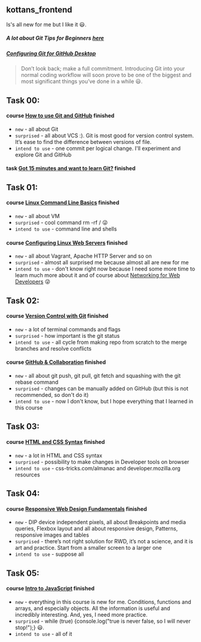 ## kottans_frontend
Is's all new for me but I like it :smiley:.

##### A lot about **Git Tips for Beginners [here](https://www.webpagefx.com/blog/web-design/git-tips/)**
##### [Configuring Git for GitHub Desktop](https://help.github.com/desktop/guides/getting-started-with-github-desktop/)


> Don’t look back; make a full commitment. Introducing Git into your normal coding workflow will soon prove to be one of the biggest and most significant things you’ve done in a while :smiley:.
## Task 00:
#### course [How to use Git and GitHub](https://github.com/KonstantynNazarenko/kottans_frontend/blob/master/task00.PNG) finished
* `new` - all about Git
* `surprised` - all about VCS :). Git is most good for version control system. It’s ease to find the difference between versions of file. 
* `intend to use` -  one commit per logical change.  I'll experiment and explore Git and GitHub
#### task [Got 15 minutes and want to learn Git?](https://github.com/KonstantynNazarenko/kottans_frontend/blob/master/task00a.PNG) finished
## Task 01:
#### course [Linux Command Line Basics](https://github.com/KonstantynNazarenko/kottans_frontend/blob/master/task01.PNG) finished
* `new` - all about VM
* `surprised` - cool command rm -rf /  :stuck_out_tongue_winking_eye:
* `intend to use` -  command line and shells
#### course [Configuring Linux Web Servers](https://github.com/KonstantynNazarenko/kottans_frontend/blob/master/task01a_configuring%20Linex%20web%20servers.PNG) finished
* `new` - all about Vagrant, Apache HTTP Server and so on
* `surprised` - almost all surprised me because almost all are new for me
* `intend to use` -  don't know right now because I need some more time to learn much more about it and of course about [Networking for Web Developers](https://github.com/KonstantynNazarenko/kottans_frontend/blob/master/task01b.PNG) :stuck_out_tongue_winking_eye:
## Task 02:
#### course [Version Control with Git](https://github.com/KonstantynNazarenko/kottans_frontend/blob/master/task02a_version%20control%20with%20Git.PNG) finished
* `new` - a lot of terminal commands and flags
* `surprised` - how important is the git status
* `intend to use` -  all cycle from making repo from scratch to the merge branches and resolve conflicts
#### course [GitHub & Collaboration](https://github.com/KonstantynNazarenko/kottans_frontend/blob/master/task02b_GitHub%20%26%20Collaboration.PNG) finished
* `new` - all about git push, git pull, git fetch and squashing with the git rebase command
* `surprised` - changes can be manually added on GitHub (but this is not recommended, so don't do it)
* `intend to use` -  now I don't know, but I hope everything that I learned in this course
## Task 03:
#### course [HTML and CSS Syntax](https://github.com/KonstantynNazarenko/kottans_frontend/blob/master/task03_HTML%20and%20CSS%20Syntax.PNG) finished
* `new` - a lot in HTML and CSS syntax
* `surprised` - possibility to make changes in Developer tools on browser
* `intend to use` - css-tricks.com/almanac and developer.mozilla.org resources
## Task 04:
#### course [Responsive Web Design Fundamentals](https://github.com/KonstantynNazarenko/kottans_frontend/blob/master/task04_Responsive%20Web%20Design%20Fundamentals.PNG) finished
* `new` - DIP device independent pixels, all about Breakpoints and media queries, Flexbox layout and all about responsive design, Patterns, responsive images and tables
* `surprised` - there’s not right solution for RWD, it’s not a science, and it is art and practice. Start from a smaller screen to a larger one
* `intend to use` - suppose all
## Task 05:
#### course [Intro to JavaScript](https://github.com/KonstantynNazarenko/kottans_frontend/blob/master/task05_Intro%20to%20JavaScript.PNG) finished
* `new` - everything in this course is new for me. Conditions, functions and arrays, and especially objects. All the information is useful and incredibly interesting. And, yes, I need more practice.
* `surprised` - while (true) {console.log("true is never false, so I will never stop!");} :smiley:.
* `intend to use` - all of it
